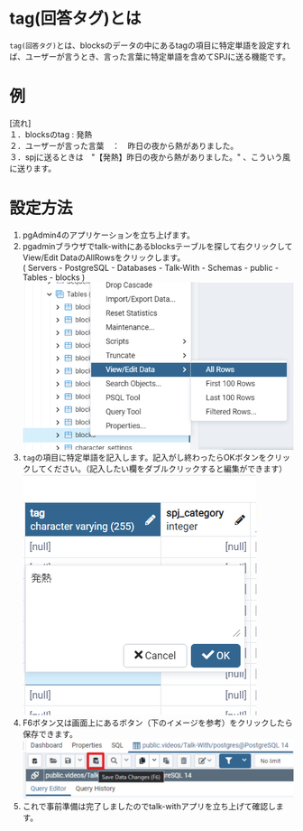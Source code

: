 # tag(回答タグ)とは

`tag(回答タグ)`とは、blocksのデータの中にあるtagの項目に特定単語を設定すれば、ユーザーが言うとき、言った言葉に特定単語を含めてSPJに送る機能です。

# 例
[流れ]  
１．blocksのtag : 発熱  
２．ユーザーが言った言葉　：　昨日の夜から熱がありました。  
３．spjに送るときは　"【発熱】昨日の夜から熱がありました。" 、こういう風に送ります。

# 設定方法
1. pgAdmin4のアプリケーションを立ち上げます。
2. pgadminブラウザでtalk-withにあるblocksテーブルを探して右クリックしてView/Edit DataのAllRowsをクリックします。    
  ( Servers - PostgreSQL - Databases - Talk-With - Schemas - public - Tables - blocks )
  ![回答タグ画面1](./images/pg/pgadmin/open_the_blocks_table.png)
3. `tag`の項目に特定単語を記入します。記入がし終わったらOKボタンをクリックしてください。（記入したい欄をダブルクリックすると編集ができます）  
  ![回答タグ画面2](./images/pg/functional_description_Img/tag/tag_list.png)
4. F6ボタン又は画面上にあるボタン（下のイメージを参考）をクリックしたら保存できます。
  ![回答タグ画面3](./images/pg/pgadmin/save_data(F6).png)    
5. これで事前準備は完了しましたのでtalk-withアプリを立ち上げて確認します。
